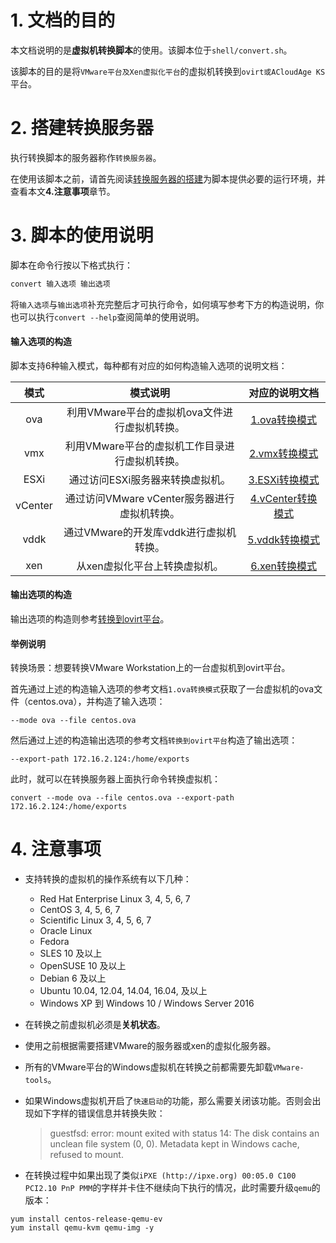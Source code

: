# 1. 文档的目的

本文档说明的是**虚拟机转换脚本**的使用。该脚本位于`shell/convert.sh`。

该脚本的目的是将`VMware平台及Xen虚拟化平台`的虚拟机转换到`ovirt或ACloudAge KS`平台。

# 2. 搭建转换服务器

执行转换脚本的服务器称作`转换服务器`。

在使用该脚本之前，请首先阅读[转换服务器的搭建](转换服务器的搭建.md)为脚本提供必要的运行环境，并查看本文**4.注意事项**章节。

# 3. 脚本的使用说明

脚本在命令行按以下格式执行：

```bash
convert 输入选项 输出选项
```

将`输入选项`与`输出选项`补充完整后才可执行命令，如何填写参考下方的构造说明，你也可以执行`convert --help`查阅简单的使用说明。

#### 输入选项的构造

脚本支持6种输入模式，每种都有对应的如何构造输入选项的说明文档：

|  模式   |                    模式说明                    |              对应的说明文档               |
| :-----: | :--------------------------------------------: | :---------------------------------------: |
|   ova   | 利用VMware平台的虚拟机ova文件进行虚拟机转换。  |     [1.ova转换模式](1.ova转换模式.md)     |
|   vmx   | 利用VMware平台的虚拟机工作目录进行虚拟机转换。 |     [2.vmx转换模式](2.vmx转换模式.md)     |
|  ESXi   |        通过访问ESXi服务器来转换虚拟机。        |    [3.ESXi转换模式](3.ESXi转换模式.md)    |
| vCenter |  通过访问VMware vCenter服务器进行虚拟机转换。  | [4.vCenter转换模式](4.vCenter转换模式.md) |
|  vddk   |     通过VMware的开发库vddk进行虚拟机转换。     |    [5.vddk转换模式](5.vddk转换模式.md)    |
|   xen   |         从xen虚拟化平台上转换虚拟机。          |     [6.xen转换模式](6.xen转换模式.md)     |

#### 输出选项的构造

输出选项的构造则参考[转换到ovirt平台](转换到ovirt平台.md)。



#### 举例说明

转换场景：想要转换VMware Workstation上的一台虚拟机到ovirt平台。

首先通过上述的构造输入选项的参考文档`1.ova转换模式`获取了一台虚拟机的ova文件（centos.ova），并构造了输入选项：

```shell
--mode ova --file centos.ova
```

然后通过上述的构造输出选项的参考文档`转换到ovirt平台`构造了输出选项：

```shell
--export-path 172.16.2.124:/home/exports
```

此时，就可以在转换服务器上面执行命令转换虚拟机：

```shell
convert --mode ova --file centos.ova --export-path 172.16.2.124:/home/exports
```



# 4. 注意事项

- 支持转换的虚拟机的操作系统有以下几种：

    - Red Hat Enterprise Linux 3, 4, 5, 6, 7
    - CentOS 3, 4, 5, 6, 7 
    - Scientific Linux 3, 4, 5, 6, 7 
    - Oracle Linux
    - Fedora  
    - SLES 10 及以上
    - OpenSUSE 10 及以上
    - Debian 6 及以上
    - Ubuntu 10.04, 12.04, 14.04, 16.04, 及以上
    - Windows XP 到 Windows 10 / Windows Server 2016

- 在转换之前虚拟机必须是**关机状态**。

- 使用之前根据需要搭建VMware的服务器或xen的虚拟化服务器。

- 所有的VMware平台的Windows虚拟机在转换之前都需要先卸载`VMware-tools`。

- 如果Windows虚拟机开启了`快速启动`的功能，那么需要关闭该功能。否则会出现如下字样的错误信息并转换失败：

    > guestfsd: error: mount exited with status 14: The disk contains an unclean file system (0, 0).
    > Metadata kept in Windows cache, refused to mount.

- 在转换过程中如果出现了类似`iPXE (http://ipxe.org) 00:05.0 C100 PCI2.10 PnP PMM`的字样并卡住不继续向下执行的情况，此时需要升级`qemu`的版本：

```shell
yum install centos-release-qemu-ev
yum install qemu-kvm qemu-img -y
```

